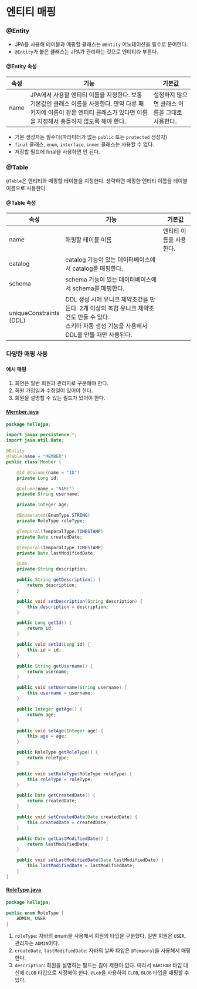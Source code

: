 # 엔티티 매핑


### @Entity

* JPA를 사용해 테이블과 매핑할 클래스는 `@Entity` 어노테이션을 필수로 분여한다. 
* `@Entity`가 붙은 클래스는 JPA가 관리하는 것으로 엔티티라 부른다.


#### @Entity 속성
| 속성   | 기능                                                                                                    | 기본값                        |
|------|-------------------------------------------------------------------------------------------------------|----------------------------|
| name | JPA에서 사용할 엔티티 이름을 지정한다. 보통 기본값인 클래스 이름을 사용한다. 만약 다른 패키지에 이름이 같은 엔티티 클래스가 있다면 이름을 지정해서 충돌하지 않도록 해야 한다. | 설정하지 않으면 클래스 이름을 그대로 사용한다. |

* 기본 생성자는 필수다(파라미터가 없는 `public` 또는 `protected` 생성자)
* `final` 클래스, `enum`, `interface`, `inner` 클래스는 사용할 수 없다.
* 저장할 필드에 final을 사용하면 안 된다.

### @Table

`@Table`은 엔티티와 매핑할 테이블을 지정한다. 생략하면 매핑한 엔티티 이름을 테이블 이름으로 사용한다.

#### @Table 속성
| 속성                          | 기능                                                                                             | 기본값           |
|-----------------------------|------------------------------------------------------------------------------------------------|---------------|
| name                        | 매핑할 테이블 이름                                                                                     | 엔티티 이름을 사용한다. |
| catalog                     | catalog 기능이 있는 데이터베이스에서 catalog를 매핑한다.                                                         |               |
| schema                      | schema 기능이 있는 데이터베이스에서 schema를 매핑한다.                                                           |               |
| uniqueConstraints<br/>(DDL) | DDL 생성 시에 유니크 제약조건을 만든다. 2개 이상의 복합 유니크 제약조건도 만들 수 있다.<br/>스키마  자동 생성 기능을 사용해서 DDL을 만들 때만 사용된다. |               |


### 다양한 매핑 사용

#### 예시 매핑 
1. 회언은 일반 회원과 관리자로 구분해야 한다.
2. 회원 가입일과 수정일이 있어야 한다.
3. 회원을 설명할 수 있는 필드가 있어야 한다.


#### [Member.java](./ex1-hello-jpa/src/main/java/hellojpa/Member.java)

```java
package hellojpa;

import javax.persistence.*;
import java.util.Date;

@Entity
@Table(name = "MEMBER")
public class Member {

    @Id @Column(name = "ID")
    private Long id;

    @Column(name = "NAME")
    private String username;

    private Integer age;

    @Enumerated(EnumType.STRING)
    private RoleType roleType;

    @Temporal(TemporalType.TIMESTAMP)
    private Date createdDate;

    @Temporal(TemporalType.TIMESTAMP)
    private Date lastModifiedDate;

    @Lob
    private String description;

    public String getDescription() {
        return description;
    }

    public void setDescription(String description) {
        this.description = description;
    }

    public Long getId() {
        return id;
    }

    public void setId(Long id) {
        this.id = id;
    }

    public String getUsername() {
        return username;
    }

    public void setUsername(String username) {
        this.username = username;
    }

    public Integer getAge() {
        return age;
    }

    public void setAge(Integer age) {
        this.age = age;
    }

    public RoleType getRoleType() {
        return roleType;
    }

    public void setRoleType(RoleType roleType) {
        this.roleType = roleType;
    }

    public Date getCreatedDate() {
        return createdDate;
    }

    public void setCreatedDate(Date createdDate) {
        this.createdDate = createdDate;
    }

    public Date getLastModifiedDate() {
        return lastModifiedDate;
    }

    public void setLastModifiedDate(Date lastModifiedDate) {
        this.lastModifiedDate = lastModifiedDate;
    }
}

```

#### [RoleType.java](./ex1-hello-jpa/src/main/java/hellojpa/RoleType.java)


```java
package hellojpa;

public enum RoleType {
    ADMIN, USER
}
```

1. `roleType`: 자바의 enum을 사용해서 회원의 타입을 구분했다, 일반 회원은 `USER`, 관리자는 `ADMIN`이다.
2. `createDate`, `lastModifiedDate`: 자바의 날짜 타입은 `@Temporal`을 사용해서 매핑한다. 
3. `description`: 회원을 설명하는 필드는 길이 제한이 없다. 따라서 `VARCHAR` 타입 대신에 `CLOB` 타입으로 저장해야 한다.
   `@Lob`을 사용하여 `CLOB`, `BLOB` 타입을 매핑할 수 있다.

